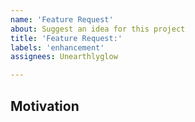```yaml
---
name: 'Feature Request'
about: Suggest an idea for this project
title: 'Feature Request:'
labels: 'enhancement'
assignees: Unearthlyglow

---
```

## Motivation

<!-- Why are we doing this? What use cases does it support? What is the expected outcome? -->

